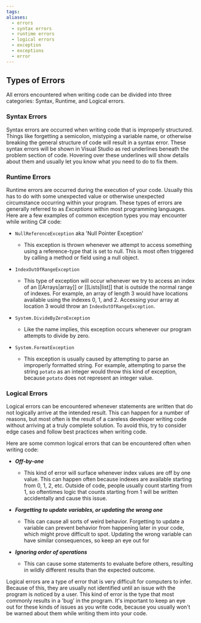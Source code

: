 ```yaml
---
tags: 
aliases:
  - errors
  - syntax errors
  - runtime errors
  - logical errors
  - exception
  - exceptions
  - error
---
```

## Types of Errors

All errors encountered when writing code can be divided into three categories: Syntax, Runtime, and Logical errors.

### Syntax Errors

Syntax errors are occurred when writing code that is improperly structured. Things like forgetting a semicolon, mistyping a variable name, or otherwise breaking the general structure of code will result in a syntax error. These syntax errors will be shown in Visual Studio as red underlines beneath the problem section of code. Hovering over these underlines will show details about them and usually let you know what you need to do to fix them.

### Runtime Errors

Runtime errors are occurred during the execution of your code. Usually this has to do with some unexpected value or otherwise unexpected circumstance occurring within your program. These types of errors are generally referred to as *Exceptions* within most programming languages. Here are a few examples of common exception types you may encounter while writing C# code:

- `NullReferenceException` aka 'Null Pointer Exception'
	- This exception is thrown whenever we attempt to access something using a reference-type that is set to null. This is most often triggered by calling a method or field using a null object.

- `IndexOutOfRangeException`
	- This type of exception will occur whenever we try to access an index of an [[Arrays|array]] or [[Lists|list]] that is outside the normal range of indexes. For example, an array of length 3 would have locations available using the indexes 0, 1, and 2. Accessing your array at location 3 would throw an `IndexOutOfRangeException`.

- `System.DivideByZeroException`
	- Like the name implies, this exception occurs whenever our program attempts to divide by zero.

- `System.FormatException`
	- This exception is usually caused by attempting to parse an improperly formatted string. For example, attempting to parse the string `potato` as an integer would throw this kind of exception, because `potato` does not represent an integer value.

### Logical Errors

Logical errors can be encountered whenever statements are written that do not logically arrive at the intended result. This can happen for a number of reasons, but most often is the result of a careless developer writing code without arriving at a truly complete solution. To avoid this, try to consider edge cases and follow best practices when writing code.

Here are some common logical errors that can be encountered often when writing code:

- ***Off-by-one***
	- This kind of error will surface whenever index values are off by one value. This can happen often because indexes are available starting from 0, 1, 2, etc. Outside of code, people usually count starting from 1, so oftentimes logic that counts starting from 1 will be written accidentally and cause this issue.
	
- ***Forgetting to update variables, or updating the wrong one***
	- This can cause all sorts of weird behavior. Forgetting to update a variable can prevent behavior from happening later in your code, which might prove difficult to spot. Updating the wrong variable can have similar consequences, so keep an eye out for 

- ***Ignoring order of operations***
	- This can cause some statements to evaluate before others, resulting in wildly different results than the expected outcome.

Logical errors are a type of error that is very difficult for computers to infer. Because of this, they are usually not identified until an issue with the program is noticed by a user. This kind of error is the type that most commonly results in a 'bug' in the program. It's important to keep an eye out for these kinds of issues as you write code, because you usually won't be warned about them while writing them into your code.

